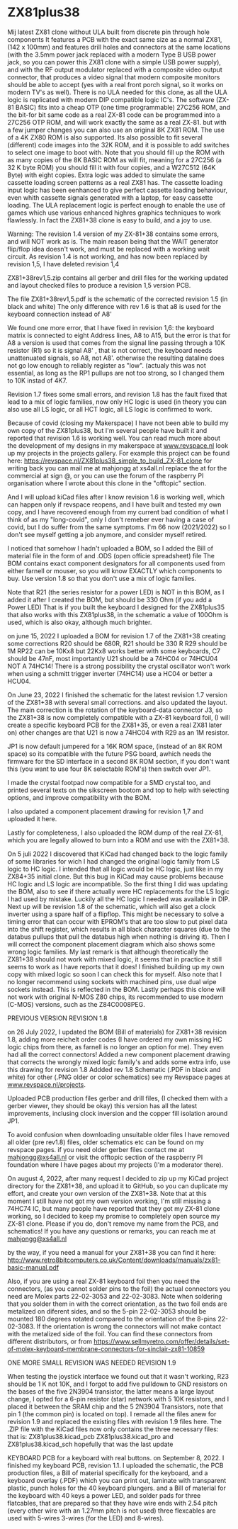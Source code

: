 # ZX81plus38
Mij latest ZX81 clone without ULA built from discrete pin through hole components
It features a PCB with the exact same size as a normal ZX81, (142 x 100mm) and features drill holes and connectors at the same locations (with the 3.5mm power jack replaced with a modern Type B USB power jack, so you can power this ZX81 clone with a simple USB power supply), and with the RF output modulator replaced with a composite video output connector, that produces a video signal that modern composite monitors should be able to accept (yes with a real front porch signal, so it works on modern TV's as well).
There is no ULA needed for this clone, as all the ULA logic is replicated with modern DIP compatible logic IC's. The software (ZX-81 BASIC) fits into a cheap OTP (one time programmable) 27C256 ROM, and the bit-for bit same code as a real ZX-81 code can be programmed into a 27C256 OTP ROM, and will work exactly the same as a real ZX-81. but with a few jumper changes you can also use an original 8K ZX81 ROM. The use of a 4K ZX80 ROM is also supported.
Its also possible to fit several (different) code images into the 32K ROM, and it is possible to add switches to select one image to boot with. Note that you should fill up the ROM with as many copies of the 8K BASIC ROM as will fit, meaning for a 27C256 (a 32 K byte ROM) you should fill it with four copies, and a W27C512 (64K Byte) with eight copies.
Extra logic was added to simulate the same cassette loading screen patterns as a real ZX81 has.
The cassette loading input logic has been eenhanced to give perfect cassette loading behaviour, even whith cassette signals generated with a laptop, for easy cassette loading.
The ULA replacement logic is perfect enough to enable the use of games which use various enhanced highres graphics techniques to work flawlessly.
In fact the ZX81+38 clone is easy to build, and a joy to use.

Warning: The revision 1.4 version of my ZX-81+38 contains some errors, and will NOT work as is. The main reason being that the WAIT generator flip/flop idea doesn't work, and must be replaced with a working wait circuit. As revision 1.4 is not working, and has now been replaced by revision 1,5, I have deleted revision 1,4

ZX81+38rev1,5.zip contains all gerber and drill files for the working updated and layout checked files to produce a revision 1,5 version PCB.

The file ZX81+38rev1,5.pdf is the schematic of the corrected revision 1.5 (in black and white) The only difference with rev 1.6 is that a8 is used for the keyboard connection instead of A8'

We found one more error, that I have fixed in revision 1,6:
the keyboard matrix is connected to eight Address lines, A8 to A15, but the error is that for A8 a version is used that comes from the signal line passing through a 10K resistor (R1) so it is signal A8' , that is not correct, the keyboard needs unattenuated signals, so A8, not A8'. otherwise the resulting dataline does not go low enough to reliably register as "low". (actualy this was not essential, as long as the RP1 pullups are not too strong, so I changed them to 10K instad of 4K7. 

Revision 1.7 fixes some small errors, and revision 1.8 has the fault fixed that lead to a mix of logic families, now only HC logic is used (in theory you can also use all LS logic, or all HCT logic, all LS logic is confirmed to work.

Because of covid (closing my Makerspace) I have not been able to build my own copy of the ZX81plus38, but I'm several people have built it and reported that revision 1.6 is working well. You can read much more about the development of my designs in my makerspace at www.revspace.nl look up my projects in the projects gallery. For example this project can be found here: https://revspace.nl/ZX81plus38_simple_to_build_ZX-81_clone for writing back you can mail me at mahjongg at xs4all.nl replace the at for the commercial at sign @, or you can use the forum of the raspberry PI organisation where I wrote about this clone in the "offtopic" section.

And I will upload kiCad files after I know revision 1.6 is working well, which can happen only if revspace reopens, and I have built and tested my own copy, and I have recovered enough from my current bad condition of what I think of as my "long-covid", only I don't remeber ever having a case of covid, but I do suffer from the same symptoms. I'm 66 now (2021/2022) so I don't see myself getting a job anymore, and consider myself retired.

I noticed that somehow I hadn't uploaded a BOM, so I added the Bill of material file in the form of and .ODS (open officie spreadsheet) file
The BOM contains exact component designators for all components used from either farnell or mouser, so you will know EXACTLY which components to buy. Use version 1.8 so that you don't use a mix of logic families.

Note that R21 (the series resistor for a power LED) is NOT in this BOM, as I added it after I created the BOM, but should be 330 Ohm (if you add a Power LED) That is if you built the keyboard I designed for the ZX81plus35 that also works with this ZX81plus38, in the schematic a value of 100Ohm is used, which is also okay, although much brighter.

on june 15, 2022 I uploaded a BOM for revision 1.7 of the ZX81+38 creating some corrections R20 should be 680R, R21 should be 330 R R29 should be 1M RP22 can be 10Kx8 but 22Kx8 works better with some keyboards, C7 should be 47nF, most importantly U21 should be a 74HC04 or 74HCU04 NOT A 74HC14! There is a strong possibility the crystal oscillator won't work when using a schmitt trigger inverter (74HC14) use a HC04 or better a HCU04.

On June 23, 2022 I finished the schematic for the latest revision 1.7 version of the ZX81+38 with several small corrections. and also updated the layout. The main correction is the rotation of the keyboard-data connector J3, so the ZX81+38 is now completely compatible with a ZX-81 keyboard foil, (I will create a specific keyboard PCB for the ZX81+35, or even a real ZX81 later on) other changes are that U21 is now a 74HC04 with R29 as an 1M resistor. 

JP1 is now default jumpered for a 16K ROM space, (instead of an 8K ROM space) so its compatible with the future PSG board, awhich needs the firmware for the SD interface in a second 8K ROM section, if you don't want this (you want to use four 8K selectable ROM's) then switch over JP1. 

I made the crystal footpad now compatible for a SMD crystal too, and printed several texts on the sikscreen bootom and top to help with selecting options, and improve compatibility with the BOM.

I also updated a component placement drawing for revision 1,7 and uploaded it here.

Lastly for completeness, I also uploaded the ROM dump of the real ZX-81, which you are legally allowed to burn into a ROM and use with the ZX81+38. 

On 5 juli 2022 I discovered that KiCad had changed back to the logic family of some libraries for wich I had changed the original logic family from LS logic to HC logic. I intended that all logic would be HC logic, just like in my ZX84+35 initial clone. But this bug in KiCad may cause problems because HC logic and LS logic are incompatible. So the first thing I did was updating the BOM, also to see if there actually were HC replacements for the LS logic I had used by mistake. Luckily all the HC logic I needed was available in DIP. Next up will be revision 1.8 of the schematic, which will also get a clock inverter using a spare half of a flipflop. This might be necessary to solve a timing error that can occur with EPROM's that are too slow to put pixel data into the shift register, which results in all black character squares (due to the databus pullups that pull the databus high when nothing is driving it). Then I will correct the component placement diagram which also shows some wrong logic families. My last remark is that although theoretically the ZX81+38 should not work with mixed logic, it seems that in practice it still seems to work as I have reports that it does! I finished building up my own copy with mixed logic so soon I can check this for myself. Also note that I no longer recommend using sockets with machined pins, use dual wipe sockets instead. This is reflected in the BOM. Lastly perhaps this clone will not work with original N-MOS Z80 chips, its recommended to use modern (C-MOS) versions, such as the Z84C0008PEG.


PREVIOUS VERSION REVISION 1.8

on 26 July 2022, I updated the BOM (Bill of materials) for ZX81+38 revision 1.8, adding more reichelt order codes (I have ordered my own missing HC logic chips from there, as farnell is no longer an option for me). They even had all the correct connectors!
Added a new component placement drawing that corrects the wrongly mixed logic family's and adds some extra info, use this drawing for revision 1.8
Addded rev 1.8 Schematic (.PDF in black and white) for other (.PNG older or color schematics) see my Revspace pages at www.revspace.nl/projects.

Uploaded PCB production files gerber and drill files, (I checked them with a gerber viewer, they should be okay) this version has all the latest improvements, inclusing clock inversion and the copper fill isolation around JP1.

To avoid confusion when downloading unsuitable older files I have removed all older (pre rev1.8) files, older schematics etc can be found on my revspace pages. if you need older gerber files contact me at mahjongg@xs4all.nl or visit the offtopic section of the raspberry PI foundation where I have pages about my projects (I'm a moderator there). 

On august 4, 2022, after many request I decided to zip up my KiCad project directory for the ZX81+38, and upload it to GitHub, so you can duplicate my effort, and create your own version of the ZX81+38. Note that at this moment I still have not got my own version working, I'm still missing a 74HC74 IC,
but many people have reported that they got my ZX-81 clone working, so I decided to keep my promise to completely open source my ZX-81 clone.
Please if you do, don't remove my name from the PCB, and schematics!
If you have any questions or remarks, you can reach me at mahjongg@xs4all.nl

by the way, if you need a manual for your ZX81+38 you can find it here: http://www.retro8bitcomputers.co.uk/Content/downloads/manuals/zx81-basic-manual.pdf

Also, if you are using a real ZX-81 keyboard foil then you need the connectors, (as you cannot solder pins to the foil) the actual connectors you need are Molex parts 22-02-3053 and 22-02-3083.
Note when soldering that you solder them in with the correct orientation, as the two foil ends are metalized on diferent sides, and so the 5-pin 22-02-3053 should be mounted 180 degrees rotated compared to the orientation of the 8-pins 22-02-3083. If the orientation is wrong the connectors will not make contact with the metalized side of the foil. You can find these connectors from different distributors, or from https://www.sellmyretro.com/offer/details/set-of-molex-keyboard-membrane-connectors-for-sinclair-zx81-10859 

ONE MORE SMALL REVISION WAS NEEDED REVISION 1.9

When testing the joystick interface we found out that it wasn't working, R23 should be 1 K not 10K, and I forgot to add five pulldown to GND resistors on the bases of the five 2N3904 transistor, the latter means a large layout change, I opted for a 6-pin resistor (star) network with 5 10K resistors, and I placed it between the SRAM chip and the 5 2N3904 Transistors, note that pin 1 (the common pin) is located on top). I remade all the files anew for revision 1.9 and replaced the existing files with revision 1.9 files here. The .ZIP file with the KiCad files now only contains the three necessary files: that is:
ZX81plus38.kicad_pcb
ZX81plus38.kicad_pro
and
ZX81plus38.kicad_sch
hopefully that was the last update


KEYBOARD PCB for a keyboard with real buttons.
on September 8, 2022. I finished my keyboard PCB, revision 1.1. I uploaded the schematic, the PCB production files, a Bill of material specifically for the keyboard, and a keyboard overlay (.PDF) which you can print out, laminate with transparent plastic, punch holes for the 40 keyboard plungers.
and a Bill of material for the keyboard with 40 keys a power LED, and solder pads for three flatcables, that are prepared so that they have wire ends with 2.54 pitch (every other wire with an 1.27mm pitch is not used) three flexcables are used with 5-wires 3-wires (for the LED) and 8-wires).

